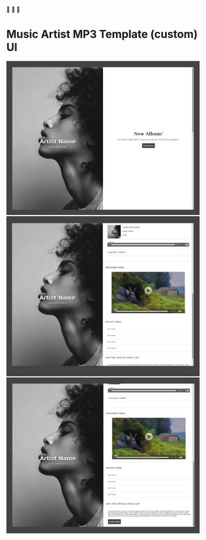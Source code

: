 🎵   🎵   🎵   
# Music Artist MP3 Template (custom) UI
![screenshot](https://github.com/moseleygj/WebPages/blob/master/MusicArtistPromotionalSite/Screenshot%20from%202018-01-09%2021-08-59.png)
![screenshot](https://github.com/moseleygj/WebPages/blob/master/MusicArtistPromotionalSite/Screenshot%20from%202018-01-09%2021-09-07.png)
![screenshot](https://github.com/moseleygj/WebPages/blob/master/MusicArtistPromotionalSite/Screenshot%20from%202018-01-09%2021-08-52.png)


